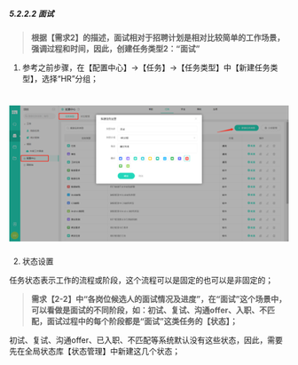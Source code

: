 ##### 5.2.2.2 面试

> **根据【需求2】的描述，面试相对于招聘计划是相对比较简单的工作场景，强调过程和时间，因此，创建任务类型2：“面试”**

1) 参考之前步骤，在【配置中心】→【任务】→【任务类型】中【新建任务类型】，选择“HR”分组；

# ![](/assets/5.2.2.2面试-新建任务类型面试.png)


2) 状态设置

任务状态表示工作的流程或阶段，这个流程可以是固定的也可以是非固定的；

> **需求【2-2】中“各岗位候选人的面试情况及进度”，在“面试”这个场景中，可以看做是面试的不同阶段，如：初试、复试、沟通offer、入职、不匹配，面试过程中的每个阶段都是“面试”这类任务的【状态】；**

初试、复试、沟通offer、已入职、不匹配等系统默认没有这些状态，因此，需要先在全局状态库【状态管理】中新建这几个状态；





